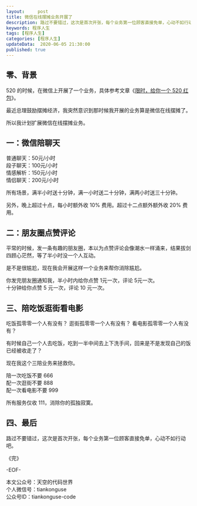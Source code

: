 ```yaml
---   
layout:     post  
title: 微信在线摆摊业务开展了 
description: 路过不要错过，这次是首次开张，每个业务第一位顾客直接免单，心动不如行动吧。  
keywords: 程序人生  
tags: [程序人生]    
categories: [程序人生]  
updateData:  2020-06-05 21:30:00  
published: true  
---  
```



## 零、背景  


520 的时候，在微信上开展了一个业务，具体参考文章《[限时，给你一个 520 红包](https://mp.weixin.qq.com/s/2O7buLcYckVgAkQ4zT3wDQ)》。  


最近总理鼓励摆摊经济，我突然意识到那时候我开展的业务算是微信在线摆摊了。  


所以我计划扩展微信在线摆摊业务。  


## 一：微信陪聊天 


普通聊天：50元/小时  
段子聊天：100元/小时  
情感解析：150元/小时  
情侣聊天：200元/小时  


所有场景，满半小时送十分钟，满一小时送二十分钟，满两小时送三十分钟。  


另外，晚上超过十点，每小时额外收 10% 费用。超过十二点额外额外收 20% 费用。  


## 二：朋友圈点赞评论  


平常的时候，发一条有趣的朋友圈，本以为点赞评论会像潮水一样涌来，结果拔剑四顾心茫然，等了半小时没一个人互动。   


是不是很尴尬，现在我会开展这样一个业务来帮你消除尴尬。  


你发完朋友圈通知我，半小时内给你点赞 1元一次，评论 5元一次。  
十分钟给你点赞 5 元一次，评论 10 元一次。  


## 三、陪吃饭逛街看电影   


吃饭孤零零一个人有没有？
逛街孤零零一个人有没有？
看电影孤零零一个人有没有？


有时候自己一个人去吃饭，吃到一半中间去上下洗手间，回来是不是发现自己的饭已经被收走了？  


现在我这个三陪业务来拯救你。  


陪一次吃饭不要 666  
配一次逛街不要 888  
配一次看电影不要 999  


所有服务仅收 111，消除你的孤独寂寞。  


## 四、最后  


路过不要错过，这次是首次开张，每个业务第一位顾客直接免单，心动不如行动吧。  



《完》


-EOF-  



本文公众号：天空的代码世界  
个人微信号：tiankonguse  
公众号ID：tiankonguse-code  
  

